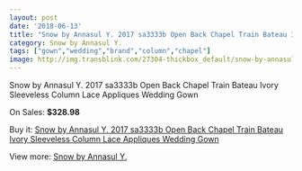 ```yaml
---
layout: post
date: '2018-06-13'
title: "Snow by Annasul Y. 2017 sa3333b Open Back Chapel Train Bateau Ivory Sleeveless Column Lace Appliques Wedding Gown"
category: Snow by Annasul Y.
tags: ["gown","wedding","brand","column","chapel"]
image: http://img.transblink.com/27304-thickbox_default/snow-by-annasul-y-2017-sa3333b-open-back-chapel-train-bateau-ivory-sleeveless-column-lace-appliques-wedding-gown.jpg
---
```

Snow by Annasul Y. 2017 sa3333b Open Back Chapel Train Bateau Ivory Sleeveless Column Lace Appliques Wedding Gown

On Sales: **$328.98**
<a href="https://www.transblink.com/en/snow-by-annasul-y-/8635-snow-by-annasul-y-2017-sa3333b-open-back-chapel-train-bateau-ivory-sleeveless-column-lace-appliques-wedding-gown.html"><amp-img layout="responsive" width="600" height="600" src="//img.transblink.com/27304-thickbox_default/snow-by-annasul-y-2017-sa3333b-open-back-chapel-train-bateau-ivory-sleeveless-column-lace-appliques-wedding-gown.jpg" alt="Snow by Annasul Y. 2017 sa3333b Open Back Chapel Train Bateau Ivory Sleeveless Column Lace Appliques Wedding Gown 0" /></a>
<a href="https://www.transblink.com/en/snow-by-annasul-y-/8635-snow-by-annasul-y-2017-sa3333b-open-back-chapel-train-bateau-ivory-sleeveless-column-lace-appliques-wedding-gown.html"><amp-img layout="responsive" width="600" height="600" src="//img.transblink.com/27306-thickbox_default/snow-by-annasul-y-2017-sa3333b-open-back-chapel-train-bateau-ivory-sleeveless-column-lace-appliques-wedding-gown.jpg" alt="Snow by Annasul Y. 2017 sa3333b Open Back Chapel Train Bateau Ivory Sleeveless Column Lace Appliques Wedding Gown 1" /></a>
<a href="https://www.transblink.com/en/snow-by-annasul-y-/8635-snow-by-annasul-y-2017-sa3333b-open-back-chapel-train-bateau-ivory-sleeveless-column-lace-appliques-wedding-gown.html"><amp-img layout="responsive" width="600" height="600" src="//img.transblink.com/27305-thickbox_default/snow-by-annasul-y-2017-sa3333b-open-back-chapel-train-bateau-ivory-sleeveless-column-lace-appliques-wedding-gown.jpg" alt="Snow by Annasul Y. 2017 sa3333b Open Back Chapel Train Bateau Ivory Sleeveless Column Lace Appliques Wedding Gown 2" /></a>

Buy it: [Snow by Annasul Y. 2017 sa3333b Open Back Chapel Train Bateau Ivory Sleeveless Column Lace Appliques Wedding Gown](https://www.transblink.com/en/snow-by-annasul-y-/8635-snow-by-annasul-y-2017-sa3333b-open-back-chapel-train-bateau-ivory-sleeveless-column-lace-appliques-wedding-gown.html "Snow by Annasul Y. 2017 sa3333b Open Back Chapel Train Bateau Ivory Sleeveless Column Lace Appliques Wedding Gown")

View more: [Snow by Annasul Y.](https://www.transblink.com/en/76-snow-by-annasul-y- "Snow by Annasul Y.")